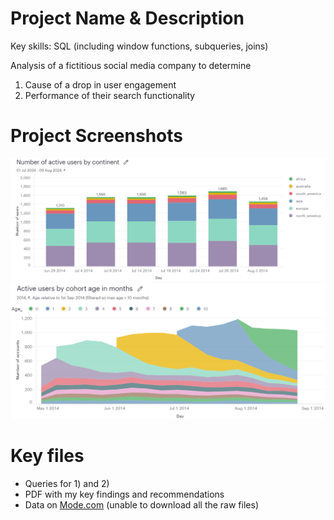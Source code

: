 # Project Name & Description
Key skills: SQL (including window functions, subqueries, joins)

Analysis of a fictitious social media company to determine  
1) Cause of a drop in user engagement
2) Performance of their search functionality

# Project Screenshots
![image](https://github.com/jonathanyang7/yammer_sql_analysis/blob/69a9b57d461cacd71913195aede680fa3b48cbe9/03.%20Screenshots/user_engagement_active_by_continent.png)
![image](https://github.com/jonathanyang7/yammer_sql_analysis/blob/main/03.%20Screenshots/user_engagement_cohort.png)

# Key files
- Queries for 1) and 2)  
- PDF with my key findings and recommendations 
- Data on [Mode.com](https://mode.com/sql-tutorial/sql-business-analytics-training) (unable to download all the raw files)
